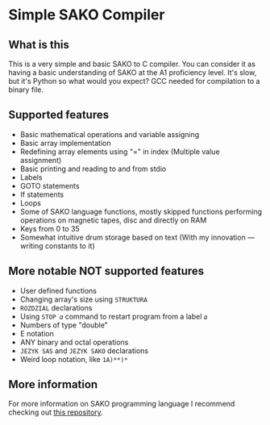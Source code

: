 Simple SAKO Compiler
========

## What is this
This is a very simple and basic SAKO to C compiler. You can consider it as having a basic understanding of SAKO at the A1 proficiency level. It's slow, but it's Python so what would you expect? GCC needed for compilation to a binary file.

## Supported features
- Basic mathematical operations and variable assigning
- Basic array implementation
- Redefining array elements using "=" in index (Multiple value assignment)
- Basic printing and reading to and from stdio
- Labels
- GOTO statements
- If statements
- Loops
- Some of SAKO language functions, mostly skipped functions performing operations on magnetic tapes, disc and directly on RAM
- Keys from 0 to 35
- Somewhat intuitive drum storage based on text (With my innovation — writing constants to it)

## More notable NOT supported features
- User defined functions
- Changing array's size using `STRUKTURA`
- `ROZDZIAL` declarations
- Using `STOP 𝛼` command to restart program from a label `𝛼`
- Numbers of type "double"
- E notation
- ANY binary and octal operations
- `JEZYK SAS` and `JEZYK SAKO` declarations
- Weird loop notation, like `1A)**)*`

## More information
For more information on SAKO programming language I recommend checking out [this repository](https://github.com/Acrimoris/Everything_about_SAKO).
